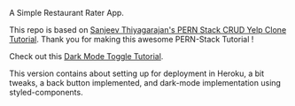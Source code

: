 A Simple Restaurant Rater App.

This repo is based on [Sanjeev Thiyagarajan's PERN Stack CRUD Yelp Clone Tutorial](https://www.youtube.com/watch?v=J01rYl9T3BU&t=1865s). Thank you for making this awesome PERN-Stack Tutorial !

Check out this [Dark Mode Toggle Tutorial](https://www.smashingmagazine.com/2020/04/dark-mode-react-apps-styled-components/).

This version contains about setting up for deployment in Heroku, a bit tweaks, a back button implemented, and dark-mode implementation using styled-components.
